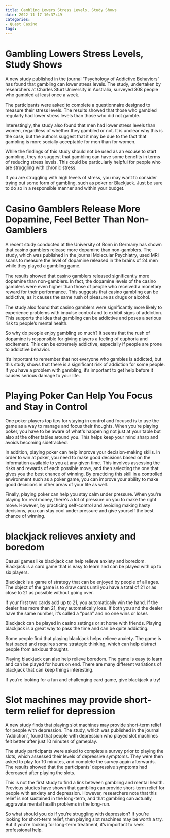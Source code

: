 ```yaml
---
title: Gambling Lowers Stress Levels, Study Shows
date: 2022-11-17 10:37:49
categories:
- Quest Casino
tags:
---
```



#  Gambling Lowers Stress Levels, Study Shows

A new study published in the journal “Psychology of Addictive Behaviors” has found that gambling can lower stress levels. The study, undertaken by researchers at Charles Sturt University in Australia, surveyed 308 people who gambled at least once a week.

The participants were asked to complete a questionnaire designed to measure their stress levels. The results showed that those who gambled regularly had lower stress levels than those who did not gamble.

Interestingly, the study also found that men had lower stress levels than women, regardless of whether they gambled or not. It is unclear why this is the case, but the authors suggest that it may be due to the fact that gambling is more socially acceptable for men than for women.

While the findings of this study should not be used as an excuse to start gambling, they do suggest that gambling can have some benefits in terms of reducing stress levels. This could be particularly helpful for people who are struggling with chronic stress.

If you are struggling with high levels of stress, you may want to consider trying out some form of gambling, such as poker or Blackjack. Just be sure to do so in a responsible manner and within your budget.

#  Casino Gamblers Release More Dopamine, Feel Better Than Non-Gamblers

A recent study conducted at the University of Bonn in Germany has shown that casino gamblers release more dopamine than non-gamblers. The study, which was published in the journal Molecular Psychiatry, used MRI scans to measure the level of dopamine released in the brains of 24 men while they played a gambling game.

The results showed that casino gamblers released significantly more dopamine than non-gamblers. In fact, the dopamine levels of the casino gamblers were even higher than those of people who received a monetary reward for their performance. This suggests that casino gambling can be addictive, as it causes the same rush of pleasure as drugs or alcohol.

The study also found that casino gamblers were significantly more likely to experience problems with impulse control and to exhibit signs of addiction. This supports the idea that gambling can be addictive and poses a serious risk to people’s mental health.

So why do people enjoy gambling so much? It seems that the rush of dopamine is responsible for giving players a feeling of euphoria and excitement. This can be extremely addictive, especially if people are prone to addictive behavior.

It’s important to remember that not everyone who gambles is addicted, but this study shows that there is a significant risk of addiction for some people. If you have a problem with gambling, it’s important to get help before it causes serious damage to your life.

#  Playing Poker Can Help You Focus and Stay in Control

One poker players top tips for staying in control and focused is to use the game as a way to manage and focus their thoughts. When you're playing poker, you have to be aware of what's happening not just at your table but also at the other tables around you. This helps keep your mind sharp and avoids becoming sidetracked.

In addition, playing poker can help improve your decision-making skills. In order to win at poker, you need to make good decisions based on the information available to you at any given time. This involves assessing the risks and rewards of each possible move, and then selecting the one that gives you the best chance of winning. By practicing this skill in a controlled environment such as a poker game, you can improve your ability to make good decisions in other areas of your life as well.

Finally, playing poker can help you stay calm under pressure. When you're playing for real money, there's a lot of pressure on you to make the right move. However, by practicing self-control and avoiding making hasty decisions, you can stay cool under pressure and give yourself the best chance of winning.

#   blackjack relieves anxiety and boredom

Casual games like blackjack can help relieve anxiety and boredom. Blackjack is a card game that is easy to learn and can be played with up to six players.

Blackjack is a game of strategy that can be enjoyed by people of all ages. The object of the game is to draw cards until you have a total of 21 or as close to 21 as possible without going over.

If your first two cards add up to 21, you automatically win the hand. If the dealer has more than 21, they automatically lose. If both you and the dealer have the same number, it’s called a “push” and no one wins or loses

Blackjack can be played in casino settings or at home with friends. Playing blackjack is a great way to pass the time and can be quite addicting.

Some people find that playing blackjack helps relieve anxiety. The game is fast paced and requires some strategic thinking, which can help distract people from anxious thoughts.

Playing blackjack can also help relieve boredom. The game is easy to learn and can be played for hours on end. There are many different variations of blackjack that can keep things interesting.

If you’re looking for a fun and challenging card game, give blackjack a try!

#   Slot machines may provide short-term relief for depression

A new study finds that playing slot machines may provide short-term relief for people with depression. The study, which was published in the journal “Addiction”, found that people with depression who played slot machines felt better after just 10 minutes of gameplay.

The study participants were asked to complete a survey prior to playing the slots, which assessed their levels of depressive symptoms. They were then asked to play for 10 minutes, and complete the survey again afterwards. The results showed that the participants’ depressive symptoms had decreased after playing the slots.

This is not the first study to find a link between gambling and mental health. Previous studies have shown that gambling can provide short-term relief for people with anxiety and depression. However, researchers note that this relief is not sustained in the long-term, and that gambling can actually aggravate mental health problems in the long-run.

So what should you do if you’re struggling with depression? If you’re looking for short-term relief, then playing slot machines may be worth a try. But if you’re looking for long-term treatment, it’s important to seek professional help.